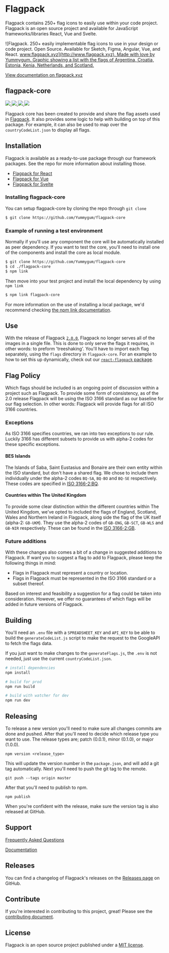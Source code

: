 # Flagpack

Flagpack contains 250+ flag icons to easily use within your code project. Flagpack is an open source project and available for JavaScript frameworks/libraries React, Vue and Svelte.

![Flagpack. 250+ easily implementable flag icons to use in your design or code project. Open Source. Available for Sketch, Figma, Angular, Vue, and React. [www.flagpack.xyz](http://www.flagpack.xyz). Made with love by Yummygum. Graphic showing a list with the flags of Argentina, Croatia, Estonia, Kenia, Netherlands, and Scotland.](https://flagpack.xyz/meta-image.png)

[View documentation on flagpack.xyz](https://flagpack.xyz/docs/)

## flagpack-core
<p>
  <a href="https://www.npmjs.com/package/flagpack-core" target="_blank">
    <img src="https://img.shields.io/npm/v/flagpack-core.svg?style=flat" />
  </a>
  <a href="https://www.npmjs.com/package/flagpack-core" target="_blank">
    <img src="https://img.shields.io/npm/dt/flagpack-core.svg?style=flat" />
  </a>
  <a href="https://github.com/sponsors/Yummygum" target="_blank">
    <img src="https://img.shields.io/badge/Support-♥-E94AAA"  />
  </a>
  <a href="https://twitter.com/flagpack" target="_blank">
    <img src="https://img.shields.io/twitter/follow/flagpack.svg?style=social&label=follow"  />
  </a>
</p>

Flagpack core has been created to provide and share the flag assets used in [Flagpack](https://flagpack.xyz/). It also provides some logic to help with building on top of this package. For example, it can also be used to map over the `countryCodeList.json` to display all flags.


## Installation
Flagpack is available as a ready-to-use package through our framework packages. See the repo for more information about installing those.
- [Flagpack for React](https://github.com/Yummygum/react-flagpack)
- [Flagpack for Vue](https://github.com/Yummygum/react-vue)
- [Flagpack for Svelte](https://github.com/Yummygum/react-svelte)

### Installing flagpack-core
You can setup flagpack-core by cloning the repo through `git clone`

```bash
$ git clone https://github.com/Yummygum/flagpack-core
```

### Example of running a test environment
Normally if you'll use any component the core will be automatically installed as peer dependency. If you want to test the core, you'll need to install one of the components and install the core as local module.

```bash
$ git clone https://github.com/Yummygum/flagpack-core
$ cd ./flagpack-core
$ npm link
```

Then move into your test project and install the local dependency by using `npm link`

```bash
$ npm link flagpack-core
``` 

For more information on the use of installing a local package, we'd recommend checking [the npm link documentation](https://docs.npmjs.com/cli/v7/commands/npm-link).

## Use

With the release of Flagpack [`2.0.0`](https://github.com/Yummygum/flagpack-core/releases/tag/v2.0.0), Flagpack no longer serves all of the images in a single file. This is done to only serve the flags it requires, in other words: to preform 'treeshaking'. You'll have to import each flag separately, using the `flags` directory in `flagpack-core`. For an example to how to set this up dynamically, check out our [`react-flagpack` package](https://github.com/Yummygum/react-flagpack).  

## Flag Policy

Which flags should be included is an ongoing point of discussion within a project such as Flagpack. To provide some form of consistency, as of the 2.0 release Flagpack will be using the ISO 3166 standard as our baseline for our flag selection. In other words: Flagpack will provide flags for all ISO 3166 countries. 

### Exceptions

As ISO 3166 specifies countries, we ran into two exceptions to our rule. Luckily 3166 has different subsets to provide us with alpha-2 codes for these specific exceptions.

#### BES Islands

The Islands of Saba, Saint Eustasius and Bonaire are their own entity within the ISO standard, but don't have a shared flag. We chose to include them individually under the alpha-2 codes `BQ-SA`, `BQ-BO` and `BQ-SE` respectively. These codes are specified in [ISO 3166-2:BQ](https://nl.wikipedia.org/wiki/ISO_3166-2:BQ).

#### Countries within The United Kingdom

To provide some clear distinction within the different countries within The United Kingdom, we've opted to included the flags of England, Scotland, Wales and Northern Ireland in Flagpack, along side the flag of the UK itself (alpha-2: `GB-UKM`). They use the alpha-2 codes of `GB-ENG`, `GB-SCT`, `GB-WLS` and `GB-NIR` respectively. These can be found in the [ISO 3166-2:GB](https://nl.wikipedia.org/wiki/ISO_3166-2:GB).

### Future additions

With these changes also comes a bit of a change in suggested additions to Flagpack. If want you to suggest a flag to add to Flagpack, please keep the following things in mind:

- Flags in Flagpack must represent a country or location.
- Flags in Flagpack must be represented in the ISO 3166 standard or a subset thereof.

Based on interest and feasibility a suggestion for a flag could be taken into consideration. However, we offer no guarantees of which flags will be added in future versions of Flagpack.

## Building
You'll need an `.env` file with a `SPREADSHEET_KEY` and `API_KEY` to be able to build the `generateCodeList.js` script to make the request to the GoogleAPI to fetch the flags data.

If you just want to make changes to the `generateFlags.js`, the `.env` is not needed, just use the current `countryCodeList.json`.

```bash
# install dependencies
npm install

# build for prod
npm run build

# build with watcher for dev
npm run dev
```

## Releasing
To release a new version you'll need to make sure all changes commits are done and pushed. After that you'll need to decide which release type you want to use. The release types are; patch (0.0.1), minor (0.1.0), or major (1.0.0).
```
npm version <release_type>
```
This will update the version number in the `package.json`, and will add a git tag automatically. Next you'll need to push the git tag to the remote.
```
git push --tags origin master
```
After that you'll need to publish to npm.
```
npm publish
```

When you're confident with the release, make sure the version tag is also released at GitHub.

## Support

[Frequently Asked Questions](http://flagpack.xyz/support/)

[Documentation](http://flagpack.xyz/docs/)

## Releases

You can find a changelog of Flagpack's releases on the [Releases page](https://github.com/Yummygum/flagpack-core/releases) on GitHub.

## Contribute

If you're interested in contributing to this project, great! Please see the [contributing document](CONTRIBUTING.md).

## License

Flagpack is an open source project published under a [MIT license](LICENSE).